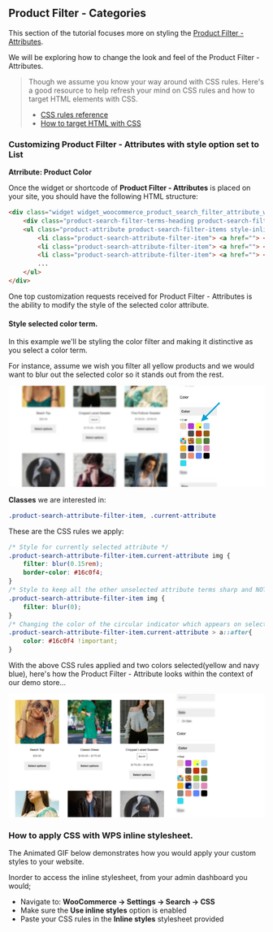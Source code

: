 
## Product Filter - Categories

This section of the tutorial focuses more on styling the [Product Filter - Attributes](https://docs.woocommerce.com/document/woocommerce-product-search/widgets/product-filter-attributes/). 

We will be exploring how to change the look and feel of the Product Filter - Attributes.
> 
> Though we assume you know your way around with CSS rules. Here's a good resource to help refresh your mind on CSS rules and how to target HTML elements with CSS.
> * [CSS rules reference](https://developer.mozilla.org/en-US/docs/Web/CSS/Reference)
> * [How to target HTML with CSS](https://developer.mozilla.org/en-US/docs/Learn/CSS/Building_blocks/Selectors)



### Customizing Product Filter - Attributes with style option set to List
**Atrribute: Product Color**

Once the widget or shortcode of **Product Filter - Attributes** is placed on your site, you should have the following HTML structure:

``` html
<div class="widget widget_woocommerce_product_search_filter_attribute_widget">
    <div class="product-search-filter-terms-heading product-search-filter-attribute-heading" id="product-search-filter-attribute-heading-0">Color</div>
    <ul class="product-attribute product-search-filter-items style-inline">
        <li class="product-search-attribute-filter-item"> <a href=""> <img src="..."/> </a> </li>
        <li class="product-search-attribute-filter-item"> <a href=""> <img src="..."/> </a> </li>
        <li class="product-search-attribute-filter-item"> <a href=""> <img src="..."/> </a> </li>
        ...
    </ul>
</div>
```

One top customization requests received for Product Filter - Attributes is the ability to modify the style of the selected color attribute.

#### Style selected color term.
In this example we'll be styling the color filter and making it distinctive as you select a color term. 

For instance, assume we wish you filter all yellow products and we would want to blur out the selected color so it stands out from the rest. 

![Product Filter - categories Example 1](/afcolor-before.jpg)

**Classes** we are interested in:
```css
.product-search-attribute-filter-item, .current-attribute
```
These are the CSS rules we apply:


``` css
/* Style for currently selected attribute */
.product-search-attribute-filter-item.current-attribute img {
	filter: blur(0.15rem);
	border-color: #16c0f4;
}
/* Style to keep all the other unselected attribute terms sharp and NOT blurred */
.product-search-attribute-filter-item img {
    filter: blur(0);
}
/* Changing the color of the circular indicator which appears on selected attribute terms*/
.product-search-attribute-filter-item.current-attribute > a::after{
	color: #16c0f4 !important;
}
```
With the above CSS rules applied and two colors selected(yellow and navy blue), here's how the Product Filter - Attribute looks within the context of our demo store...

![Product Filter - categories Example 2](/afcolor-after.jpg)

### How to apply CSS with WPS inline stylesheet.
The Animated GIF below demonstrates how you would apply your custom styles to your website.

Inorder to access the inline stylesheet, from your admin dashboard you would;
* Navigate to: **WooCommerce -> Settings -> Search -> CSS**
* Make sure the **Use inline styles** option is enabled
* Paste your CSS rules in the **Inline styles** stylesheet provided